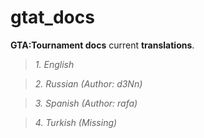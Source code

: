 # gtat_docs
**GTA:Tournament docs**
current **translations**.

> *1. English*

> *2. Russian (Author: d3Nn)*

> *3. Spanish (Author: rafa)*

> *4. Turkish (Missing)*
